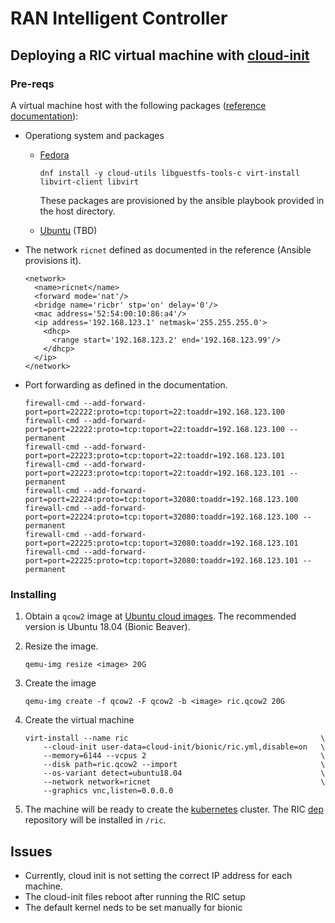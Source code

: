 # RAN Intelligent Controller

## Deploying a RIC virtual machine with [cloud-init](https://cloud-init.io/)

### Pre-reqs
A virtual machine host with the following packages ([reference documentation](https://docs.o-ran-sc.org/projects/o-ran-sc-it-dep/en/latest/installation-guides.html#virtualbox-vms-as-installation-hosts)):
  * Operationg system and packages
    * [Fedora](https://getfedora.org/)

          dnf install -y cloud-utils libguestfs-tools-c virt-install libvirt-client libvirt

      These packages are provisioned by the ansible playbook provided in the host directory.

    * [Ubuntu](https://ubuntu.com/) (TBD)

  * The network `ricnet` defined as documented in the reference (Ansible provisions it).

        <network>
          <name>ricnet</name>
          <forward mode='nat'/>
          <bridge name='ricbr' stp='on' delay='0'/>
          <mac address='52:54:00:10:86:a4'/>
          <ip address='192.168.123.1' netmask='255.255.255.0'>
            <dhcp>
              <range start='192.168.123.2' end='192.168.123.99'/>
            </dhcp>
          </ip>
        </network>

  * Port forwarding as defined in the documentation.

        firewall-cmd --add-forward-port=port=22222:proto=tcp:toport=22:toaddr=192.168.123.100
        firewall-cmd --add-forward-port=port=22222:proto=tcp:toport=22:toaddr=192.168.123.100 --permanent
        firewall-cmd --add-forward-port=port=22223:proto=tcp:toport=22:toaddr=192.168.123.101
        firewall-cmd --add-forward-port=port=22223:proto=tcp:toport=22:toaddr=192.168.123.101 --permanent
        firewall-cmd --add-forward-port=port=22224:proto=tcp:toport=32080:toaddr=192.168.123.100
        firewall-cmd --add-forward-port=port=22224:proto=tcp:toport=32080:toaddr=192.168.123.100 --permanent
        firewall-cmd --add-forward-port=port=22225:proto=tcp:toport=32080:toaddr=192.168.123.101
        firewall-cmd --add-forward-port=port=22225:proto=tcp:toport=32080:toaddr=192.168.123.101 --permanent

### Installing

  1. Obtain a `qcow2` image at [Ubuntu cloud images](https://cloud-images.ubuntu.com/). The recommended version is Ubuntu 18.04 (Bionic Beaver).
  2. Resize the image.
    
         qemu-img resize <image> 20G
	 
  3. Create the image
    
         qemu-img create -f qcow2 -F qcow2 -b <image> ric.qcow2 20G
    
  4. Create the virtual machine
    
         virt-install --name ric                                           \
             --cloud-init user-data=cloud-init/bionic/ric.yml,disable=on   \
             --memory=6144 --vcpus 2                                       \
             --disk path=ric.qcow2 --import                                \
             --os-variant detect=ubuntu18.04                               \
             --network network=ricnet                                      \
             --graphics vnc,listen=0.0.0.0

  5. The machine will be ready to create the [kubernetes](https://kubernetes.io/) cluster. The RIC [dep](https://gerrit.o-ran-sc.org/r/admin/repos/it/dep) repository will be installed in `/ric`.

## Issues
  * Currently, cloud init is not setting the correct IP address for each machine.
  * The cloud-init files reboot after running the RIC setup
  * The default kernel neds to be set manually for bionic

